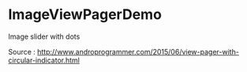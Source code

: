 # ImageViewPagerDemo
Image slider with dots

Source : http://www.androprogrammer.com/2015/06/view-pager-with-circular-indicator.html

